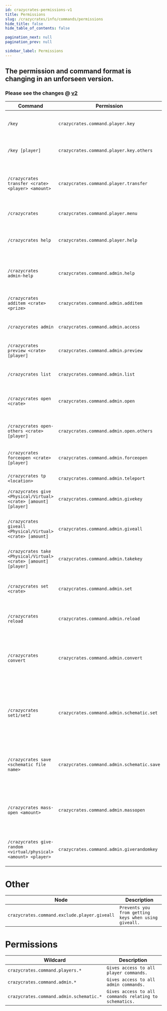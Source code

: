 ```yaml
---
id: crazycrates-permissions-v1
title: Permissions
slug: /crazycrates/info/commands/permissions
hide_title: false
hide_table_of_contents: false

pagination_next: null
pagination_prev: null

sidebar_label: Permissions
---
```

## The permission and command format is changing in an unforseen version.
### Please see the changes @ [v2](v2/permissions)

Command|Permission|Description
---|---|---
`/key`|`crazycrates.command.player.key`|Check the number of keys you have.
`/key [player]`|`crazycrates.command.player.key.others`|Check the number of keys a player has.
`/crazycrates transfer <crate> <player> <amount>`|`crazycrates.command.player.transfer`|Allows players to send virtual keys to another player.
`/crazycrates`|`crazycrates.command.player.menu`|Opens the primary crate menu.
`/crazycrates help`|`crazycrates.command.player.help`|Shows all player commands for CrazyCrates.
`/crazycrates admin-help`|`crazycrates.command.admin.help`|Shows all admin commands for CrazyCrates.
`/crazycrates additem <crate> <prize>`|`crazycrates.command.admin.additem`|Add items in-game to a prize in a crate.
`/crazycrates admin`|`crazycrates.command.admin.access`|Opens the Admin Keys GUI.
`/crazycrates preview <crate> [player]`|`crazycrates.command.admin.preview`|Opens the preview of a crate for a player.
`/crazycrates list`|`crazycrates.command.admin.list`|Displays a list of all crates.
`/crazycrates open <crate>`|`crazycrates.command.admin.open`|Tries to open a crate for yourself if you have a key.
`/crazycrates open-others <crate> [player]`|`crazycrates.command.admin.open.others`|Tries to open a crate for a player if they have a key.
`/crazycrates forceopen <crate> [player]`|`crazycrates.command.admin.forceopen`|Opens a crate for a player for free.
`/crazycrates tp <location>`|`crazycrates.command.admin.teleport`|Teleport to a crate.
`/crazycrates give <Physical/Virtual> <crate> [amount] [player]`|`crazycrates.command.admin.givekey`|Give a key(s) to a player to use on a crate.
`/crazycrates giveall <Physical/Virtual> <crate> [amount]`|`crazycrates.command.admin.giveall`|Gives all online players keys to use on a crate.
`/crazycrates take <Physical/Virtual> <crate> [amount] [player]`|`crazycrates.command.admin.takekey`|Allows you to take keys from a player.
`/crazycrates set <crate>`|`crazycrates.command.admin.set`|Set a block you are looking at as the specified crate.
`/crazycrates reload`|`crazycrates.command.admin.reload`|Reloads the configuration and data files.
`/crazycrates convert`|`crazycrates.command.admin.convert`|Tries to convert supported plugin's crate files into crazy crate's crate files.
`/crazycrates set1/set2`|`crazycrates.command.admin.schematic.set`|Set position #1 or #2 for when making a new schematic for quadcrates. **1.13+ only**
`/crazycrates save <schematic file name>`|`crazycrates.command.admin.schematic.save`|Save the new schematic file to the schematics folder. **1.13+ only**
`/crazycrates mass-open <amount>`|`crazycrates.command.admin.massopen`|Mass opens crates. Defaults to 10 but can be changed in the crate config files.
`/crazycrates give-random <virtual/physical> <amount> <player>`|`crazycrates.command.admin.giverandomkey`|Gives a random key out of all the crates available.

# Other
Node|Description
---|---
`crazycrates.command.exclude.player.giveall`|`Prevents you from getting keys when using giveall.`

# Permissions
Wildcard|Description
---|---
`crazycrates.command.players.*`|`Gives access to all player commands.`
`crazycrates.command.admin.*`|`Gives access to all admin commands.`
`crazycrates.command.admin.schematic.*`|`Gives access to all commands relating to schematics.`
